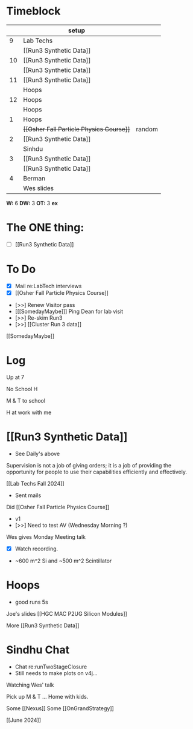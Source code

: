 # Timeblock

|     | setup                                      |        |
| --- | ------------------------------------------ | ------ |
| 9   | Lab Techs                                  |        |
|     | [[Run3 Synthetic Data]]                    |        |
| 10  | [[Run3 Synthetic Data]]                    |        |
|     | [[Run3 Synthetic Data]]                    |        |
| 11  | [[Run3 Synthetic Data]]                    |        |
|     | Hoops                                      |        |
| 12  | Hoops                                      |        |
|     | Hoops                                      |        |
| 1   | Hoops                                      |        |
|     | ~~[[Osher Fall Particle Physics Course]]~~ | random |
| 2   | [[Run3 Synthetic Data]]                    |        |
|     | Sinhdu                                     |        |
| 3   | [[Run3 Synthetic Data]]                    |        |
|     | [[Run3 Synthetic Data]]                    |        |
| 4   | Berman                                     |        |
|     | Wes slides                                 |        |

**W:** 6
**DW:** 3 
**OT:** 3
**ex** 

# The ONE thing: 
- [ ] [[Run3 Synthetic Data]]


# To Do
- [x] Mail re:LabTech interviews
- [x] [[Osher Fall Particle Physics Course]]
- [>>] Renew Visitor pass
- [[[SomedayMaybe]]] Ping Dean for lab visit
- [>>] Re-skim Run3
- [>>]  [[Cluster Run 3 data]]


[[SomedayMaybe]]
# Log


Up at 7 

No School H 

M & T to school

H at work with me

# [[Run3 Synthetic Data]]
- See Daily's above

Supervision is not a job of giving orders; it is a job of providing the opportunity for people to use their capabilities efficiently and effectively.

[[Lab Techs Fall 2024]]
- Sent mails

Did [[Osher Fall Particle Physics Course]] 
- v1
- [>>] Need to test AV (Wednesday Morning ?)


Wes gives Monday Meeting talk
- [x] Watch recording.
- ~600 m^2 Si and ~500 m^2 Scintillator  

# Hoops 
- good runs 5s 

Joe's slides [[HGC MAC P2UG Silicon Modules]]

More [[Run3 Synthetic Data]]

# Sindhu Chat
- Chat re:runTwoStageClosure
- Still needs to make plots on v4j...

Watching Wes' talk

Pick up M & T ... Home with kids.

Some [[Nexus]]
Some [[OnGrandStrategy]]

[[June 2024]]

